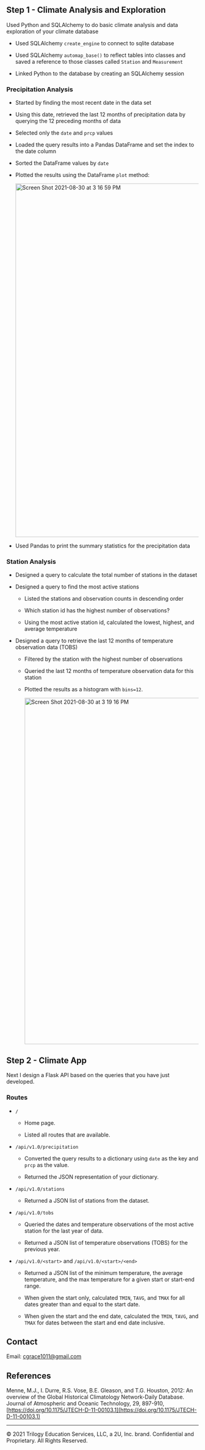 ## Step 1 - Climate Analysis and Exploration

Used Python and SQLAlchemy to do basic climate analysis and data exploration of your climate database

* Used SQLAlchemy `create_engine` to connect to sqlite database

* Used SQLAlchemy `automap_base()` to reflect tables into classes and saved a reference to those classes called `Station` and `Measurement`

* Linked Python to the database by creating an SQLAlchemy session


### Precipitation Analysis

* Started by finding the most recent date in the data set

* Using this date, retrieved the last 12 months of precipitation data by querying the 12 preceding months of data

* Selected only the `date` and `prcp` values

* Loaded the query results into a Pandas DataFrame and set the index to the date column

* Sorted the DataFrame values by `date`

* Plotted the results using the DataFrame `plot` method:

  <img width="924" alt="Screen Shot 2021-08-30 at 3 16 59 PM" src="https://user-images.githubusercontent.com/79863465/131399769-a1e6edef-8653-4d60-aff6-8c9377f5333f.png">

* Used Pandas to print the summary statistics for the precipitation data

### Station Analysis

* Designed a query to calculate the total number of stations in the dataset

* Designed a query to find the most active stations 

  * Listed the stations and observation counts in descending order

  * Which station id has the highest number of observations?

  * Using the most active station id, calculated the lowest, highest, and average temperature

* Designed a query to retrieve the last 12 months of temperature observation data (TOBS)

  * Filtered by the station with the highest number of observations

  * Queried the last 12 months of temperature observation data for this station

  * Plotted the results as a histogram with `bins=12`.

    <img width="905" alt="Screen Shot 2021-08-30 at 3 19 16 PM" src="https://user-images.githubusercontent.com/79863465/131399984-791b481d-d230-4e84-a55f-fef2f7110b8f.png">

## Step 2 - Climate App

Next I design a Flask API based on the queries that you have just developed.

### Routes

* `/`

  * Home page.

  * Listed all routes that are available.

* `/api/v1.0/precipitation`

  * Converted the query results to a dictionary using `date` as the key and `prcp` as the value.

  * Returned the JSON representation of your dictionary.

* `/api/v1.0/stations`

  * Returned a JSON list of stations from the dataset.

* `/api/v1.0/tobs`
  * Queried the dates and temperature observations of the most active station for the last year of data.

  * Returned a JSON list of temperature observations (TOBS) for the previous year.

* `/api/v1.0/<start>` and `/api/v1.0/<start>/<end>`

  * Returned a JSON list of the minimum temperature, the average temperature, and the max temperature for a given start or start-end range.

  * When given the start only, calculated `TMIN`, `TAVG`, and `TMAX` for all dates greater than and equal to the start date.

  * When given the start and the end date, calculated the `TMIN`, `TAVG`, and `TMAX` for dates between the start and end date inclusive.



## Contact
Email: cgrace1011@gmail.com


## References

Menne, M.J., I. Durre, R.S. Vose, B.E. Gleason, and T.G. Houston, 2012: An overview of the Global Historical Climatology Network-Daily Database. Journal of Atmospheric and Oceanic Technology, 29, 897-910, [https://doi.org/10.1175/JTECH-D-11-00103.1](https://doi.org/10.1175/JTECH-D-11-00103.1)

- - -

© 2021 Trilogy Education Services, LLC, a 2U, Inc. brand. Confidential and Proprietary. All Rights Reserved.

